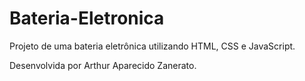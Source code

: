 # Bateria-Eletronica
Projeto de uma bateria eletrônica utilizando HTML, CSS e JavaScript.

Desenvolvida por Arthur Aparecido Zanerato.
